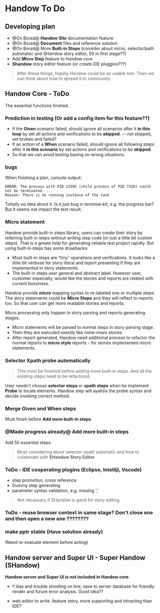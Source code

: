 # Handow To Do

## Developing plan

+ @On Borad@ **Handow Site** documentation feature
+ @On Borad@ **Document** files and reference solution
+ @On Borad@ More **Built-in Steps** (consider about micro, selector/path automatoc and SHandow story editor, 50 in first stage??)
+ Add **Micro Step** feature to Handow core
+ **Shandow** story editor feature  (or create IDE pluggins???)

> After these things, hopely Handow could be an usable tool. Then we can think about how to spread it to community.

## Handow Core - ToDo

The essential functions finshed.

### Prediction in testing (Or add a config item for this feature??)

+ If the **Given** scenario failed, should ignore all scenarios after it **in this loop** by set all actions and verifications to be **skipped**. -- not skipped, set broken and failed?
+ If an action of a **When** scenario failed, should ignore all following steps after it **in this scenario** by set actions and verifications to be **skipped**.
+ So that we can avoid testing basing on wrong situations.


### bugs

When finishing a plan, console output:

    ERROR: The process with PID 13592 (child process of PID 7320) could not be terminated. ...
    Reason: There is no running instance of the task

Tottally no idea about it. Is it just bug in _terminai-kit_, e.g. the progress bar? But it seems not impact the test result.

### Micro statement

Handow provide built-in steps library, users can create their story by referring built-in steps without writing step code (or just a little bit custom steps). That is a greate help for generating reliable test project rapidly. But using built-in steps has some drawbacks:

+ Most built-in steps are "tiny" operations and verifications. It looks like a little bit verbose for story literal and report presenting if they are implemented in story statements.
+ The built-in steps user general and abstract label. However user, customer especially, would like the stories and reports are related with current bussiness.

Handow provide **micro** mapping syntax to re-labeled one or multiple steps. The story statements could be **Micro Steps** and they will reflect to reports too. So that user can get more readable stories and reports.

Micro processing only happen in story parsing and reports generating stages.

+ Micro statements will be parsed to normal steps in story parsing stage.
+ Then they are executed exectly like none-misro stories
+ After report generated, Handow need additional process to refactor the normal reports to **micro style** reports - for stories implemented micro statements.

### Selector Xpath probe automatically

> This must be finished before adding more built-in steps. And all the existing steps need to be refactored.

User needn't choose **selector steps** or **xpath steps** when he implement **Probe** to locate elements. Handow step will ayalisis the probe syntax and decide invoking correct method.


### Merge Given and When steps

Must finish before **Add more built-in steps**

### @Made progress already@ Add more built-in steps

Add 50 essential steps.

> Must considering about selector-xpath automatic and how to colaborate with **SHandow Story Editor**.


### ToDo - IDE cooperating plugins (Eclipse, Intelliji, Vscode)

+ step promotion, cross reference
+ Dummy step generating
+ parameter syntax validation, e.g. missing ','

> Not necessary if SHandow is good for story editing


### ToDo - reuse browser context in same stage? Don't close one and then open a new one ????????


### make pptr stable (Have solution already)

(Need re-evaluate element before acting)


## Handow server and Super UI - Super Handow (SHandow)

**Handow server and Super UI is not included in Handow core**.



+ !! ilias and trouble shooting on line, save to server database for friendly render and furure error analysis. Good idea??

+ web editor to write .feature story, more supporting and intracting than IDE?

